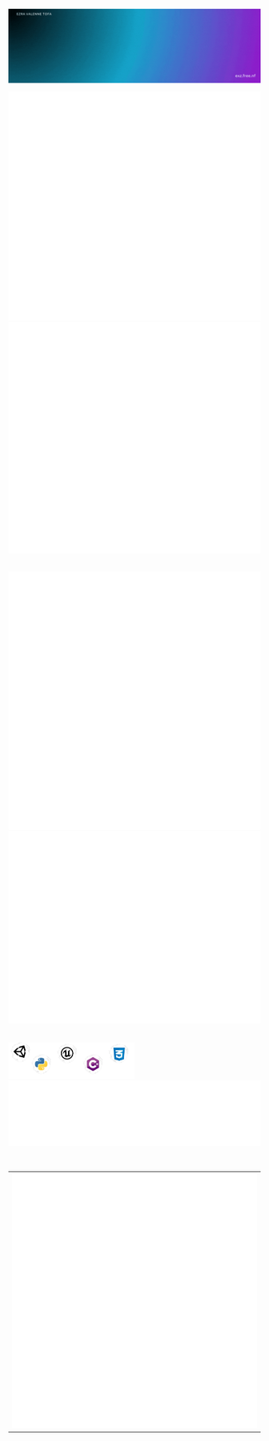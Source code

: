 ![Welcome GIF](./gif/Welcome.gif)
<div display="flex"><img src="./metrics/metrics-core.svg" min-width="50%"><img src="./metrics/metrics-achievements.svg" min-width="100%"></div>
<br>
<br>
<div display="flex"><img src="./metrics/metrics-isometric.svg" min-width="50%"><img src="./metrics/metrics-community.svg" min-width="100%"></div>
<br>
<br>
<div display="flex"><img src="./gif/Skill.png" width="50%"><img src="./metrics/metrics-languages.svg"></div>
<br>
<br>
<div align="center">
<table>
  <tr>
    <td align="center">
      <img src="./metrics/metrics-pagespeed.svg" width="100%">
    </td>
  </tr>
</table>
</div>
